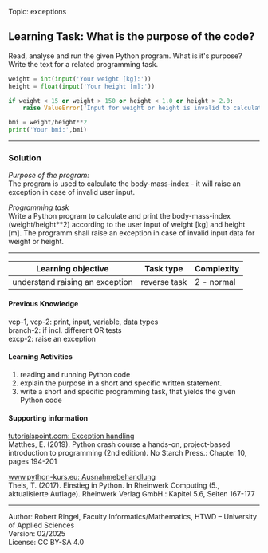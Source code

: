 Topic: exceptions

## Learning Task: What is the purpose of the code?

Read, analyse and run the given Python program. What is it's purpose?  
Write the text for a related programming task.

``` python
weight = int(input('Your weight [kg]:'))
height = float(input('Your height [m]:'))

if weight < 15 or weight > 150 or height < 1.0 or height > 2.0:
    raise ValueError('Input for weight or height is invalid to calculate the BMI')

bmi = weight/height**2
print('Your bmi:',bmi)
```

---------------------------------------

### Solution

*Purpose of the program:*  
The program is used to calculate the body-mass-index - it will raise an exception in case of invalid user input.

*Programming task*  
Write a Python program to calculate and print the body-mass-index (weight/height**2) according to the user input of weight \[kg\] and height \[m\].
The programm shall raise an exception in case of invalid input data for weight or height.

---------------------------------------

| **Learning objective**                         | **Task type**   | **Complexity** |
| ---------------------------------------------- | --------------- | -------------- |
| understand raising an exception                | reverse task    | 2 - normal     |  

#### Previous Knowledge

vcp-1, vcp-2: print, input, variable, data types  
branch-2: if incl. different OR tests  
excp-2: raise an exception

#### Learning Activities

1) reading and running Python code
2) explain the purpose in a short and specific written statement.
3) write a short and specific programming task, that yields the given Python code

#### Supporting information

[tutorialspoint.com: Exception handling](https://www.tutorialspoint.com/python/python_tryexcept_block.htm)  
Matthes, E. (2019). Python crash course a hands-on, project-based introduction to programming (2nd edition). No Starch Press.: Chapter 10, pages 194-201  

[www.python-kurs.eu: Ausnahmebehandlung](https://www.python-kurs.eu/python3_ausnahmebehandlung.php)  
Theis, T. (2017). Einstieg in Python. In Rheinwerk Computing (5., aktualisierte Auflage). Rheinwerk Verlag GmbH.: Kapitel 5.6, Seiten 167-177

---------------------------------------
Author: Robert Ringel, Faculty Informatics/Mathematics, HTWD – University of Applied Sciences  
Version: 02/2025  
License: CC BY-SA 4.0
